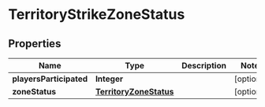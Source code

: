 

# TerritoryStrikeZoneStatus


## Properties

| Name | Type | Description | Notes |
|------------ | ------------- | ------------- | -------------|
|**playersParticipated** | **Integer** |  |  [optional] |
|**zoneStatus** | [**TerritoryZoneStatus**](TerritoryZoneStatus.md) |  |  [optional] |



